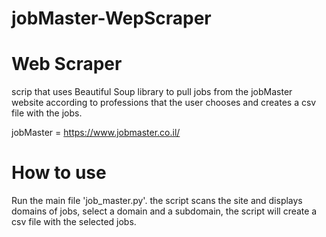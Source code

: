 # jobMaster-WepScraper



# Web Scraper

scrip that uses Beautiful Soup library to pull jobs from the jobMaster 
website according to professions that the user chooses and creates
a csv file with the jobs.

jobMaster = https://www.jobmaster.co.il/

# How to use

Run the main file 'job_master.py'.
the script scans the site and displays domains of jobs,
select a domain and a subdomain,
the script will create a csv file
with the selected jobs.
